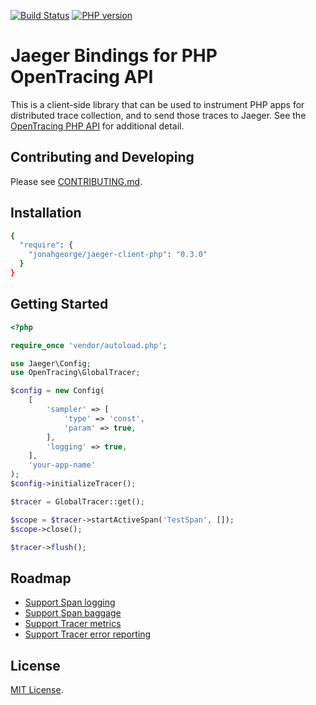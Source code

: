 [![Build Status][ci-img]][ci] [![PHP version][packagist-img]][packagist]

# Jaeger Bindings for PHP OpenTracing API

This is a client-side library that can be used to instrument PHP apps for distributed trace collection, and to send those traces to Jaeger. See the [OpenTracing PHP API](https://github.com/opentracing/opentracing-php) for additional detail.

## Contributing and Developing

Please see [CONTRIBUTING.md](./CONTRIBUTING.md).

## Installation

```sh
{
  "require": {
    "jonahgeorge/jaeger-client-php": "0.3.0"
  }
}
```

## Getting Started

```php
<?php

require_once 'vendor/autoload.php';

use Jaeger\Config;
use OpenTracing\GlobalTracer;

$config = new Config(
    [
        'sampler' => [
            'type' => 'const', 
            'param' => true,
        ],
        'logging' => true,
    ],
    'your-app-name'
);
$config->initializeTracer();

$tracer = GlobalTracer::get();

$scope = $tracer->startActiveSpan('TestSpan', []);
$scope->close();

$tracer->flush();
```

## Roadmap

- [Support Span logging](https://github.com/jonahgeorge/jaeger-client-php/issues/1)
- [Support Span baggage](https://github.com/jonahgeorge/jaeger-client-php/issues/5)
- [Support Tracer metrics](https://github.com/jonahgeorge/jaeger-client-php/issues/12)
- [Support Tracer error reporting](https://github.com/jonahgeorge/jaeger-client-php/issues/13)

## License

[MIT License](./LICENSE).

[ci-img]: https://travis-ci.org/jonahgeorge/jaeger-client-php.svg?branch=travis  
[ci]: https://travis-ci.org/jonahgeorge/jaeger-client-php
[packagist-img]: https://badge.fury.io/ph/jonahgeorge%2Fjaeger-client-php.svg
[packagist]: https://badge.fury.io/ph/jonahgeorge%2Fjaeger-client-php
